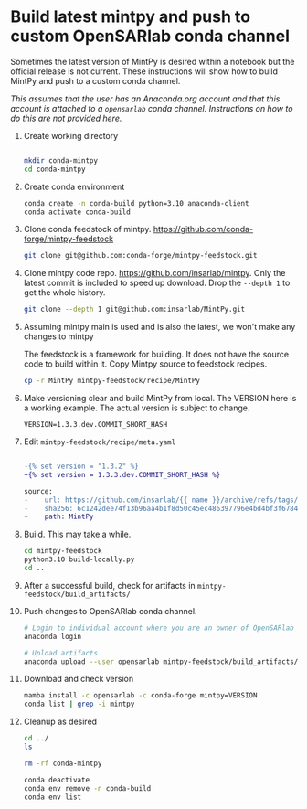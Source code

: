 # Build latest mintpy and push to custom OpenSARlab conda channel

Sometimes the latest version of MintPy is desired within a notebook but the official release is not current. These instructions will show how to build MintPy and push to a custom conda channel.

_This assumes that the user has an Anaconda.org account and that this account is attached to a `opensarlab` conda channel. Instructions on how to do this are not provided here._

1. Create working directory

    ``` bash
    
    mkdir conda-mintpy
    cd conda-mintpy
    ```

1. Create conda environment

    ``` bash
    conda create -n conda-build python=3.10 anaconda-client
    conda activate conda-build
    ```

1. Clone conda feedstock of mintpy. https://github.com/conda-forge/mintpy-feedstock

    ``` bash
    git clone git@github.com:conda-forge/mintpy-feedstock.git
    ```

1. Clone mintpy code repo. https://github.com/insarlab/mintpy. Only the latest commit is included to speed up download. Drop the `--depth 1` to get the whole history.

    ``` bash
    git clone --depth 1 git@github.com:insarlab/MintPy.git
    ```

1. Assuming mintpy main is used and is also the latest, we won't make any changes to mintpy

    The feedstock is a framework for building. It does not have the source code to build within it. Copy Mintpy source to feedstock recipes.

    ``` bash
    cp -r MintPy mintpy-feedstock/recipe/MintPy
    ```

1. Make versioning clear and build MintPy from local. The VERSION here is a working example. The actual version is subject to change.

    ``` text
    VERSION=1.3.3.dev.COMMIT_SHORT_HASH
    ```

1. Edit `mintpy-feedstock/recipe/meta.yaml` 

    ``` diff

    -{% set version = "1.3.2" %}
    +{% set version = 1.3.3.dev.COMMIT_SHORT_HASH %}

    source:
    -    url: https://github.com/insarlab/{{ name }}/archive/refs/tags/v{{ version }}.tar.gz
    -    sha256: 6c1242dee74f13b96aa4b1f8d50c45ec486397796e4bd4bf3f67849f921bfe7f
    +    path: MintPy
    ```

1. Build. 
    This may take a while.

    ``` bash
    cd mintpy-feedstock
    python3.10 build-locally.py
    cd ..
    ```

1. After a successful build, check for artifacts in `mintpy-feedstock/build_artifacts/`

1. Push changes to OpenSARlab conda channel.

    ``` bash
    # Login to individual account where you are an owner of OpenSARlab org
    anaconda login

    # Upload artifacts
    anaconda upload --user opensarlab mintpy-feedstock/build_artifacts/noarch/mintpy-*.tar.bz2
    ```

1. Download and check version

    ``` bash
    mamba install -c opensarlab -c conda-forge mintpy=VERSION
    conda list | grep -i mintpy
    ```

1. Cleanup as desired

    ``` bash
    cd ../
    ls

    rm -rf conda-mintpy

    conda deactivate
    conda env remove -n conda-build
    conda env list
    ```
